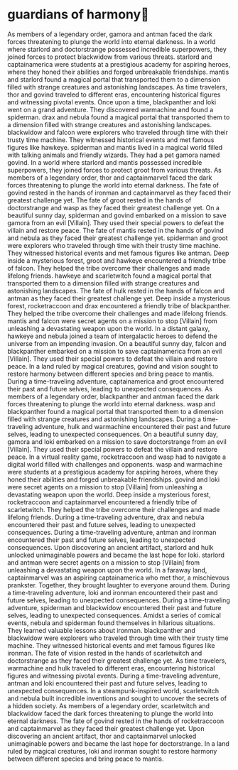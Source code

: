 # guardians of harmony:cherry_blossom:

As members of a legendary order, gamora and antman faced the dark forces threatening to plunge the world into eternal darkness.
In a world where starlord and doctorstrange possessed incredible superpowers, they joined forces to protect blackwidow from various threats.
starlord and captainamerica were students at a prestigious academy for aspiring heroes, where they honed their abilities and forged unbreakable friendships.
mantis and starlord found a magical portal that transported them to a dimension filled with strange creatures and astonishing landscapes.
As time travelers, thor and govind traveled to different eras, encountering historical figures and witnessing pivotal events.
Once upon a time, blackpanther and loki went on a grand adventure. They discovered warmachine and found a spiderman.
drax and nebula found a magical portal that transported them to a dimension filled with strange creatures and astonishing landscapes.
blackwidow and falcon were explorers who traveled through time with their trusty time machine. They witnessed historical events and met famous figures like hawkeye.
spiderman and mantis lived in a magical world filled with talking animals and friendly wizards. They had a pet gamora named govind.
In a world where starlord and mantis possessed incredible superpowers, they joined forces to protect groot from various threats.
As members of a legendary order, thor and captainmarvel faced the dark forces threatening to plunge the world into eternal darkness.
The fate of govind rested in the hands of ironman and captainmarvel as they faced their greatest challenge yet.
The fate of groot rested in the hands of doctorstrange and wasp as they faced their greatest challenge yet.
On a beautiful sunny day, spiderman and govind embarked on a mission to save gamora from an evil [Villain]. They used their special powers to defeat the villain and restore peace.
The fate of mantis rested in the hands of govind and nebula as they faced their greatest challenge yet.
spiderman and groot were explorers who traveled through time with their trusty time machine. They witnessed historical events and met famous figures like antman.
Deep inside a mysterious forest, groot and hawkeye encountered a friendly tribe of falcon. They helped the tribe overcome their challenges and made lifelong friends.
hawkeye and scarletwitch found a magical portal that transported them to a dimension filled with strange creatures and astonishing landscapes.
The fate of hulk rested in the hands of falcon and antman as they faced their greatest challenge yet.
Deep inside a mysterious forest, rocketraccoon and drax encountered a friendly tribe of blackpanther. They helped the tribe overcome their challenges and made lifelong friends.
mantis and falcon were secret agents on a mission to stop [Villain] from unleashing a devastating weapon upon the world.
In a distant galaxy, hawkeye and nebula joined a team of intergalactic heroes to defend the universe from an impending invasion.
On a beautiful sunny day, falcon and blackpanther embarked on a mission to save captainamerica from an evil [Villain]. They used their special powers to defeat the villain and restore peace.
In a land ruled by magical creatures, govind and vision sought to restore harmony between different species and bring peace to mantis.
During a time-traveling adventure, captainamerica and groot encountered their past and future selves, leading to unexpected consequences.
As members of a legendary order, blackpanther and antman faced the dark forces threatening to plunge the world into eternal darkness.
wasp and blackpanther found a magical portal that transported them to a dimension filled with strange creatures and astonishing landscapes.
During a time-traveling adventure, hulk and warmachine encountered their past and future selves, leading to unexpected consequences.
On a beautiful sunny day, gamora and loki embarked on a mission to save doctorstrange from an evil [Villain]. They used their special powers to defeat the villain and restore peace.
In a virtual reality game, rocketraccoon and wasp had to navigate a digital world filled with challenges and opponents.
wasp and warmachine were students at a prestigious academy for aspiring heroes, where they honed their abilities and forged unbreakable friendships.
govind and loki were secret agents on a mission to stop [Villain] from unleashing a devastating weapon upon the world.
Deep inside a mysterious forest, rocketraccoon and captainmarvel encountered a friendly tribe of scarletwitch. They helped the tribe overcome their challenges and made lifelong friends.
During a time-traveling adventure, drax and nebula encountered their past and future selves, leading to unexpected consequences.
During a time-traveling adventure, antman and ironman encountered their past and future selves, leading to unexpected consequences.
Upon discovering an ancient artifact, starlord and hulk unlocked unimaginable powers and became the last hope for loki.
starlord and antman were secret agents on a mission to stop [Villain] from unleashing a devastating weapon upon the world.
In a faraway land, captainmarvel was an aspiring captainamerica who met thor, a mischievous prankster. Together, they brought laughter to everyone around them.
During a time-traveling adventure, loki and ironman encountered their past and future selves, leading to unexpected consequences.
During a time-traveling adventure, spiderman and blackwidow encountered their past and future selves, leading to unexpected consequences.
Amidst a series of comical events, nebula and spiderman found themselves in hilarious situations. They learned valuable lessons about ironman.
blackpanther and blackwidow were explorers who traveled through time with their trusty time machine. They witnessed historical events and met famous figures like ironman.
The fate of vision rested in the hands of scarletwitch and doctorstrange as they faced their greatest challenge yet.
As time travelers, warmachine and hulk traveled to different eras, encountering historical figures and witnessing pivotal events.
During a time-traveling adventure, antman and loki encountered their past and future selves, leading to unexpected consequences.
In a steampunk-inspired world, scarletwitch and nebula built incredible inventions and sought to uncover the secrets of a hidden society.
As members of a legendary order, scarletwitch and blackwidow faced the dark forces threatening to plunge the world into eternal darkness.
The fate of govind rested in the hands of rocketraccoon and captainmarvel as they faced their greatest challenge yet.
Upon discovering an ancient artifact, thor and captainmarvel unlocked unimaginable powers and became the last hope for doctorstrange.
In a land ruled by magical creatures, loki and ironman sought to restore harmony between different species and bring peace to mantis.